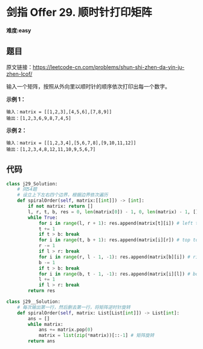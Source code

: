 # 剑指 Offer 29. 顺时针打印矩阵
**难度:easy**
## 题目
原文链接：https://leetcode-cn.com/problems/shun-shi-zhen-da-yin-ju-zhen-lcof/

输入一个矩阵，按照从外向里以顺时针的顺序依次打印出每一个数字。

**示例 1：**
```
输入：matrix = [[1,2,3],[4,5,6],[7,8,9]]
输出：[1,2,3,6,9,8,7,4,5]
```
**示例 2：**
```
输入：matrix = [[1,2,3,4],[5,6,7,8],[9,10,11,12]]
输出：[1,2,3,4,8,12,11,10,9,5,6,7]
```

## 代码
```python
class j29_Solution:
    # 同54题
    # 设立上下左右四个边界，根据边界依次遍历
    def spiralOrder(self, matrix:[[int]]) -> [int]:
        if not matrix: return []
        l, r, t, b, res = 0, len(matrix[0]) - 1, 0, len(matrix) - 1, []
        while True:
            for i in range(l, r + 1): res.append(matrix[t][i]) # left to right
            t += 1
            if t > b: break
            for i in range(t, b + 1): res.append(matrix[i][r]) # top to bottom
            r -= 1
            if l > r: break
            for i in range(r, l - 1, -1): res.append(matrix[b][i]) # right to left
            b -= 1
            if t > b: break
            for i in range(b, t - 1, -1): res.append(matrix[i][l]) # bottom to top
            l += 1
            if l > r: break
        return res
```
```python
class j29__Solution:
    # 每次输出第一行，然后删去第一行，将矩阵逆时针旋转
    def spiralOrder(self, matrix: List[List[int]]) -> List[int]:
        ans = []
        while matrix:
            ans += matrix.pop(0)
            matrix = list(zip(*matrix))[::-1] # 矩阵旋转
        return ans
```
